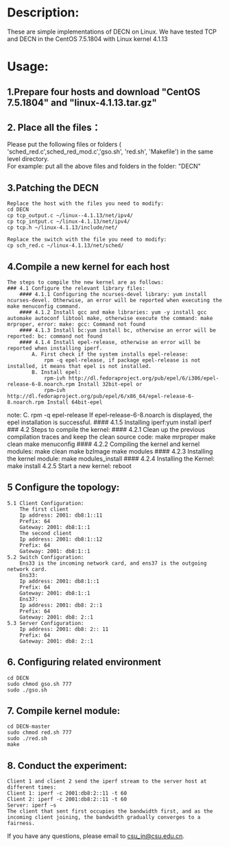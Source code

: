 # Description: 
  
These are simple implementations of DECN on Linux.
We have tested TCP and DECN in the CentOS 7.5.1804 with Linux kernel 4.1.13

# Usage:

## 1.Prepare four hosts and download "CentOS 7.5.1804" and "linux-4.1.13.tar.gz"

## 2. Place all the files： 

Please put the following files or folders  ( 'sched_red.c',sched_red_mod.c','gso.sh', 'red.sh', 'Makefile')  in the same level directory.  
For example: put all the above files and folders in the folder: "DECN"

## 3.Patching the DECN
	Replace the host with the files you need to modify:
	cd DECN
	cp tcp_output.c ~/linux--4.1.13/net/ipv4/
	cp tcp_intput.c ~/linux-4.1.13/net/ipv4/
	cp tcp.h ~/linux-4.1.13/include/net/

	Replace the switch with the file you need to modify:
	cp sch_red.c ~/linux-4.1.13/net/sched/
	
## 4.Compile a new kernel for each host
	The steps to compile the new kernel are as follows:
	### 4.1 Configure the relevant library files:
		#### 4.1.1 Configuring the ncurses-devel library: yum install ncurses-devel. Otherwise, an error will be reported when executing the make menuconfig command.
		#### 4.1.2 Install gcc and make libraries: yum -y install gcc automake autoconf libtool make, otherwise execute the command: make mrproper, error: make: gcc: Command not found
		#### 4.1.3 Install bc:yum install bc, otherwise an error will be reported: bc: command not found
		#### 4.1.4 Install epel-release, otherwise an error will be reported when installing iperf.
			A. First check if the system installs epel-release:
				rpm -q epel-release, if package epel-release is not installed, it means that epel is not installed.
			B. Install epel:
				rpm-ivh http://dl.fedoraproject.org/pub/epel/6/i386/epel-release-6-8.noarch.rpm Install 32bit-epel or
				rpm–ivh http://dl.fedoraproject.org/pub/epel/6/x86_64/epel-release-6-8.noarch.rpm Install 64bit-epel
note:
			C. rpm -q epel-release If epel-release-6-8.noarch is displayed, the epel installation is successful.
		#### 4.1.5 Installing iperf:yum install iperf
	### 4.2 Steps to compile the kernel:
		#### 4.2.1 Clean up the previous compilation traces and keep the clean source code:
				make mrproper
				make clean
				make menuconfig
		#### 4.2.2 Compiling the kernel and kernel modules:
				make clean
				make bzImage
				make modules
		#### 4.2.3 Installing the kernel module:
				make modules_install
		#### 4.2.4 Installing the Kernel:
				make install
		4.2.5 Start a new kernel:
				reboot

## 5 Configure the topology:
	5.1 Client Configuration:
		The first client
		Ip address: 2001: db8:1::11
		Prefix: 64
		Gateway: 2001: db8:1::1
		The second client
		Ip address: 2001: db8:1::12
		Prefix: 64
		Gateway: 2001: db8:1::1
	5.2 Switch Configuration:
		Ens33 is the incoming network card, and ens37 is the outgoing network card.
		Ens33:
		Ip address: 2001: db8:1::1
		Prefix: 64
		Gateway: 2001: db8:1::1
		Ens37:
		Ip address: 2001: db8: 2::1
		Prefix: 64
		Gateway: 2001: db8: 2::1
	5.3 Server Configuration:
		Ip address: 2001: db8: 2:: 11
		Prefix: 64
		Gateway: 2001: db8: 2::1

## 6. Configuring related environment
	cd DECN
	sudo chmod gso.sh 777
	sudo ./gso.sh
	
## 7. Compile kernel module:
	cd DECN-master
	sudo chmod red.sh 777
	sudo ./red.sh
	make
    
## 8. Conduct the experiment:
	Client 1 and client 2 send the iperf stream to the server host at different times:
	Client 1: iperf -c 2001:db8:2::11 -t 60
	Client 2: iperf -c 2001:db8:2::11 -t 60
	Server: iperf –s
	The client that sent first occupies the bandwidth first, and as the incoming client joining, the bandwidth gradually converges to a fairness.
		
		
If you have any questions, please email to csu_jn@csu.edu.cn. 

